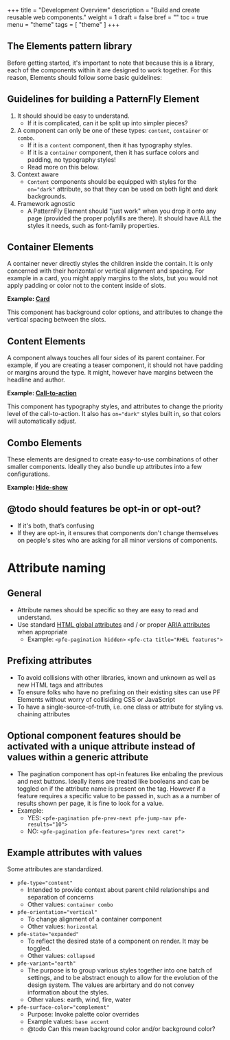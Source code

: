 +++
title = "Development Overview"
description = "Build and create reusable web components."
weight = 1
draft = false
bref = ""
toc = true
menu = "theme"
tags = [ "theme" ]
+++


## The Elements pattern library

Before getting started, it's important to note that because this is a library, each of the components within it are designed to work together. For this reason, Elements should follow some basic guidelines:

## Guidelines for building a PatternFly Element

1. It should should be easy to understand. 
    - If it is complicated, can it be split up into simpler pieces?
2. A component can only be one of these types: `content`, `container` or `combo`. 
    - If it is a `content` component, then it has typography styles.
    - If it is a `container` component, then it has surface colors and padding, no typography styles!
    - Read more on this below.
3. Context aware
    - `Content` components should be equipped with styles for the `on="dark"` attribute, so that they can be used on both light and dark backgrounds. 
4. Framework agnostic
    - A PatternFly Element should "just work" when you drop it onto any page (provided the proper polyfills are there). It should have ALL the styles it needs, such as font-family properties.

## Container Elements

A container never directly styles the children inside the contain. It is only concerned with their horizontal or vertical alignment and spacing. For example in a card, you might apply margins to the slots, but you would not apply padding or color not to the content inside of slots.

**Example: [Card](https://github.com/patternfly/patternfly-elements/blob/master/elements/pfe-card/src/pfe-card)**

This component has background color options, and attributes to change the vertical spacing between the slots.

## Content Elements

A component always touches all four sides of its parent container. For example, if you are creating a teaser component, it should not have padding or margins around the type. It might, however have margins between the headline and author.

**Example: [Call-to-action](https://github.com/patternfly/patternfly-elements/blob/master/elements/pfe-cta/src/pfe-cta)**

This component has typography styles, and attributes to change the priority level of the call-to-action. It also has `on="dark"` styles built in, so that colors will automatically adjust. 

## Combo Elements

These elements are designed to create easy-to-use combinations of other smaller components. Ideally they also bundle up attributes into a few configurations.

**Example: [Hide-show](https://github.com/patternfly/patternfly-elements/blob/master/elements/pfe-hide-show)**


## @todo should features be opt-in or opt-out?
- If it's both, that’s confusing
- If they are opt-in, it ensures that components don't change themselves on people's sites who are asking for all minor versions of components.




# Attribute naming 

## General
- Attribute names should be specific so they are easy to read and understand. 
- Use standard [HTML global attributes](https://www.w3schools.com/tags/ref_standardattributes.asp) and / or proper [ARIA attributes](https://developer.mozilla.org/en-US/docs/Web/Accessibility/ARIA) when appropriate
    - Example: `<pfe-pagination hidden>` `<pfe-cta title="RHEL features">`

## Prefixing attributes

- To avoid collisions with other libraries, known and unknown as well as new HTML tags and attributes
- To ensure folks who have no prefixing on their existing sites can use PF Elements without worry of collisiding CSS or JavaScript
- To  have a single-source-of-truth, i.e. one class or attribute for styling vs. chaining attributes

## Optional component features should be activated with a unique attribute instead of values within a generic attribute
- The pagination component has opt-in features like enbaling the previous and next buttons. Ideally items are treated like booleans and can be toggled on if the attribute name is present on the tag. However if a feature requires a specific value to be passed in, such as a a number of results shown per page, it is fine to look for a value.
- Example: 
    - YES: `<pfe-pagination pfe-prev-next pfe-jump-nav pfe-results="10">`
    - NO: `<pfe-pagination pfe-features="prev next caret">`


## Example attributes with values
Some attributes are standardized. 

- `pfe-type="content"`
    - Intended to provide context about parent child relationships and separation of concerns
    - Other values: `container combo`
- `pfe-orientation="vertical"`
    - To change alignment of a container component 
    - Other values: `horizontal`
- `pfe-state="expanded"`
    - To reflect the desired state of a component on render. It may be toggled.
    - Other values: `collapsed`
- `pfe-variant="earth"`
    - The purpose is to group various styles together into one batch of settings, and to be abstract enough to allow for the evolution of the design system. The values are arbirtary and do not convey information about the styles.
    - Other values: earth, wind, fire, water
- `pfe-surface-color="complement"`
    - Purpose: Invoke palette color overrides
    - Example values: `base accent`
    - @todo Can this mean background color and/or background color?
